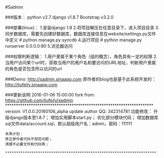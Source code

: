 #Sadmin

###版本：
    python v2.7
    django v1.8.7
    Bootstrap v3.2.0

###部署(linux)：
    1.安装django 1.8
    2.将项目解压在任意目录下，进入项目目录
    3.同步数据库，需要先创建好数据库，数据库连接信息在website/settings.py文件中定义
        # python manage.py syncdb
    4.运行项目
        # python manage.py runserver 0.0.0.0:80
    5.浏览器访问

###权限判断逻辑：
    1.用户隶属于某个角色（组的概念），角色具有一定的权限
    2.当用户访问某个url时，获取当用户的用户名和要访问的URL地址，判断用户隶属的角色是否包含所以访问的url

###Demo:
    http://sadmin.sinaapp.com
    原作者的blog也是基于此系统开发的：http://liufeily.sinaapp.com

###更新说明
    2016-01-06 15:00:00 fork from: https://github.com/liufeily/sadmin
    *********************************************************************
    version: V1.0.0.20160106_alpha
    update author QQ: 342314781
    功能修改：
    升级django版本至1.8.7；
    增加实用脚本start.py；
    优化部分模块代码；
    增加数据库sql文件data/account.sql，默认超级用户名：admin，密码：111111

    未来计划：
    修正原作者代码不规范问题；
    清理不必要文件和代码等；

    *********************************************************************





